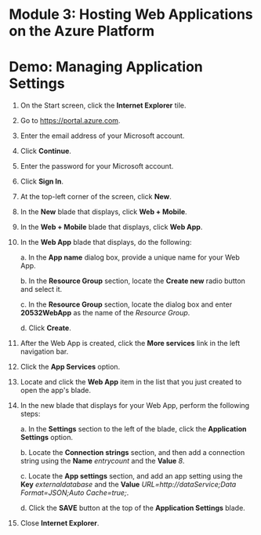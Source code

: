 # Module 3: Hosting Web Applications on the Azure Platform

# Demo: Managing Application Settings

1.  On the Start screen, click the **Internet Explorer** tile.

1.  Go to https://portal.azure.com.

1.  Enter the email address of your Microsoft account.

1.  Click **Continue**.

1.  Enter the password for your Microsoft account.

1.  Click **Sign In**.

1.  At the top-left corner of the screen, click **New**.

1.  In the **New** blade that displays, click **Web + Mobile**.

1.	In the **Web + Mobile** blade that displays, click **Web App**.

1.  In the **Web App** blade that displays, do the following:

	a.  In the **App name** dialog box, provide a unique name for your Web App.

	b. 	In the **Resource Group** section, locate the **Create new** radio button and select it.

	c. 	In the **Resource Group** section, locate the dialog box and enter **20532WebApp** as the name of the *Resource Group*.

	d.  Click **Create**.

1.  After the Web App is created, click the **More services** link in the left navigation bar.

1.	Click the **App Services** option.

1.	Locate and click the **Web App** item in the list that you just created to open the app's blade.

1.  In the new blade that displays for your Web App, perform the following steps:

	a.  In the **Settings** section to the left of the blade, click the **Application Settings** option.

	b.  Locate the **Connection strings** section, and then add a connection string using the **Name** *entrycount* and the **Value** *8*.

	c.  Locate the **App settings** section, and add an app setting using the **Key** *externaldatabase* and the **Value** *URL=http://dataService;Data Format=JSON;Auto Cache=true;*.

	d.  Click the **SAVE** button at the top of the **Application Settings** blade.

1.  Close **Internet Explorer**.
